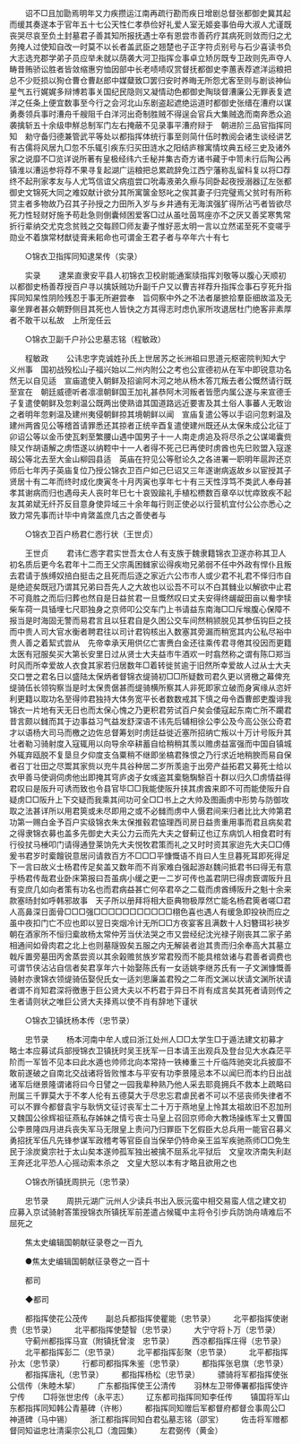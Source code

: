<!-- { "loadSidebar": true } -->
　　诏不□且加勖焉明年又力疾攒运江南再疏行勘而疾日增剧总督张都御史冀其起而缓其奏遂本于官年五十七公天性仁孝恭俭好礼爱人室无姬妾事伯毋大淑人尤谨既丧哭尽哀至负土封墓君子善其知所报抚遇士卒有恩尝市善药疗其病死则敛而归之尤务掩人过使知自改一时莫不以长者盖武臣之翘楚也子正字符贞别号与石少喜读书负大志选充郡学弟子员应举未就以荫袭大河卫指挥佥事卓立矫厉既专卫政则先声夺人畴昔贿骄讼胜者皆敛缩惠穷恤因部中长老啧啧叹赏督抚都御史李蕙表荐遮洋运粮把总不少贬损以狥仓曹仓曹赵郎中媒糵致□罢归安时养晦无所怨尤客至则与剧谈神仙星气五行娓娓多辩博若事关国纪民隐则又凝情动色都御史陶琰督漕廉公无罪表复遮洋之任条上便宜数事至今行之会河北山东剧盗起遮绝运道时都御史张缙在漕府以谋勇奏领兵事时漕舟千艘阻千白洋河出奇制胜贼不得逞会官兵大集贼逸而南奔悉众追袭擒斩五十余级申觧总制军门左右掩蔽不见录事平漕府辩于　朝进阶三品官指挥同知　勑守备归德兼管武平等处以都指挥体统行事至则简什伍时教阅会诸生谈经讲艺有古儒将风居九□忽不乐辄引疾东归买田涟水之阳结庐稼寓情坟典五经三史及诸外家之说靡不□览详说所著有皇极经纬六壬秘并集古奇方诸书藏于中笥未行后陶公再镇淮以漕运参将荐不果寻复起湖广运粮把总累疏辞免江西宁藩称乱留科复以将□荐终不起刑家孝友与人尤笃信谊父病疽尝口吮毒液弟久瘵与同卧起夜授溺器辽左张都御史文锦死大同之难奴献计欲分其所寓箧金怒叱之俟其妻子归完璧焉父贫时有所称贷主者多物故乃召其子孙授之力田所入岁与乡井通有无海滨强犷得所沾丐者皆欲尽死力性轻财好施予苟赴急则倒囊倾困爱客□过从虽吐茵骂座亦不之厌又善奖寒隽常折行辈纳交尤克念贫贱之交每顾□师友妻子惟好恶太明一言以立然诺至死不变嗟乎勋业不着旗常材猷徒膏耒耜命也可谓金王君子者与卒年六十有七 

　　○锦衣卫指挥同知逮杲传（实录） 

　　实录 
　　逮杲直隶安平县人初锦衣卫校尉能通案牍指挥刘敬等以腹心天顺初以都御史杨善荐授百户寻以擒妖贼功升副千户又以曹吉祥荐升指挥佥事石亨死升指挥同知杲性阴险残忍于事无所避尝奉　旨伺察中外之不法者屡摭拾羣臣细故滥及无辜坐罪者甚众朝野侧目其死也人皆快之方其得志时虑仇家所攻退居杜门绝客非素厚者不敢干以私故　上所宠任云 

　　○锦衣卫副千户孙公忠墓志铭（程敏政） 

　　程敏政 
　　公讳忠字克诚姓孙氏上世居苏之长洲祖曰思道元枢密院判知大宁义州事　国初战殁松山子福兴始以二州内附公之考也公宣德初从在军中即锐意功名然无以自见适　宣庙遣使入朝鲜及招谕阿木河之地从杨木答兀叛去者公慨然请行既至宣在　朝廷威德听者凛凛朝鲜国王加礼甚恭阿木河叛者皆愿内属公遂与来宣德壬子复遣使朝鲜及忽剌温公既两出使熟谙其国道路远近要害及其土俗人事蕃人无敢诒之者明年忽剌温及建州夷侵朝鲜掠其境朝鲜以闻　宣庙复遣公等以手诏问忽剌温及建州两酋见公等稽首请罪悉还其掠者正统辛酉复遣使建州既还从太保朱成公北征丁卯诏公等以金币使瓦剌至繁腰山遇中国男子十一人南走虏追及将尽杀之公谋竭囊赀赎又作胡语解之虏悟遂以纳鞚中十一人者得不死己巳再使时虏酋也先巳败盟入寇遂刼公等北去至大金山柳园县适　英庙在狩见公等慰论久之各进署一职明年扈跸还京师后七年丙子英庙复位乃授公锦衣卫百户如己巳诏又三年遂谢病返故乡以宦授其子贤居十有二年而终时成化庚寅冬十月丙寅也享年七十有三天性淳笃不类武人奉母甚孝其谢病而归也遇母夫人丧时年巳七十哀毁踰礼手植松槚数百章卒以忧瘁致疾不起友其弟斌无纤芥反目意身使异域三十余年每行则正使必以行营机宜付公公亦悉心之致力常先事而计毕中肯綮盖庶几古之善使者与 

　　○锦衣卫百户杨君仁悫行状（王世贞） 

　　王世贞 
　　君讳仁悫字君实世吾太仓人有支族于魏隶籍锦衣卫遂亦称其卫人初名质后更今名君年十二而王父宗禹困雠家讼得疾圽兄弟弱不任中外政有悍仆且叛去君请于族缚奴掊白挺击之且死而后逐之家近六公市市人或少君不礼君不怿归市自是绝迹矣既冠乃谓其兄弟曰吾先人之大故也以讼吾不可以不白其雠业以解欲中止君不可竟胜之而后归葬也然自是日益贫君一旦慨然叹曰丈夫安得终龌龊田亩以觠孛犊柴车荷一具锸埋七尺耶独身之京师叩公交车门上书请益东南海□□斥堠腹心保障不报当是时海固无警而易君言且以狂君自是久困公交车间然稍颕脱见其参伍钩巨之技而中贵人司大官水衡者聘君往以司计君钩核出入数塞其旁漏而稍宽其内公私尽裕中贵人善之着絜式尝从　先帝幸承天用供亿亡害赉白金还往乘传君寻倦其役因而更籍太医有冠服矣买大第长安里日过从贤士大夫益市牛酒欢一时翕然称之谓有陈□郑当时风而所幸爱故人衣食其家若归居数年□着转徙贫逾于旧然所幸爱故人过从士大夫交口誉之君名日以盛陆太保炳者督锦衣缇骑初□□所疑数司君久更以贤檄之幕俾充缇骑伍长领钩察当是时太保贵倨甚而缇骑横所察其人非死即家立破而身寅缘从恣奸利更籍以取功名至得帅君独持大体务宽平长者数数戒其下慎之毋令酉曹郎吏腹诽我锦衣一片地有天无日也而太保心愧之乃更积君劳试百户矣会倭寇起东南亡所不躙君昔言颇以雠而其于边事益习气益发舒深语不讳先后辅相徐公李公及今高公张公奇君才以语杨大司马而檄之边佐总督筹划时虏廷益徙近塞所招纳亡叛以十万计号阪升其壮者勒习骑射度入寇辄用以向导余卒耕蓄自给稍稍其羡以赡虏益富强而中国自镇城外辄弃瓯脱不复垦旦夕仰度支刍粟稍不继即坐槁君殊恨之乃行求近地稍腴而易自保者召丁壮田之尽鬻其家赀以充牛具谷种居二岁所羡逾于出旁产益拓君又募死士给以衣甲善马使诇伺虏他出即掩其穹庐卤子女彧盗其槖駞騊駼百十群以归久□虏情益得君叹曰是阪升可诱而致也令县官毕□□我能使阪升挟其虏酋来即不可而能使阪升自疑虏□□阪升上下交疑而我乘其间功可全□□书上之大帅及图画虏中形势与防御攻取之法甚详所以用君筴或未尽即用之或不必雠而虏中人慑君间来归者比比大帅第君功第一赐白金予百户实级锦衣朱太保推毂君恊理西司房日益贵重用事而君且病矣君之得隶锦衣募也盖多先御史大夫公力云而先大夫之督蓟辽也辽东病饥人相食君时有行役扙马棰叩门请得通登莱饷先大夫悦牧君策而礼之又时时资其家迨先大夫□□傅爰书君岁时槖饘锐意居问请救百方不□□□平慷慨语不肖曰人生旦暮死耳即死得足下一言曰故义士杨君传足矣盖又数年而不肖家难白强起游赵魏问抵君书曰得无有意乎杨君传哉君业卧床第报曰吾虽病小缓之更一二岁可传也盖君阴巳得虏窾谓阪升且有变庶几如向者策有功名也而君病益甚亡何卒君卒之二载而虏酋缚阪升之魁十余来款塞旸封如呼韩邪故事　天子所以册拜将相大臣典物极厚然亡能名杨君筴者嗟□君人高鼻深日面骨□□□强□□□□□□□□□□□栩色喜也遇人有缓急即投袂而应之虽中夜扣门亡不应也即以翌日突烟冷计无所□□方夜宴客且满数十人妇簪珥衫袂岁朝在酒家所不恒归槖故杨太常仲芳当伏法哭之市又尝经纪沈光禄子刚丧其二家子弟相通间如骨肉君之北上也则墓隧毁矣五服之内无解装者迨其贵而归余奉高大其墓立戟斥置旁墓田丙舍蒸尝资以其余榖赡贫族岁常君殁而不能具棺敛诸与君善者调费也可谓节侠沾沾自信者矣君享年六十始娶陈氏有一女适姚李继苏氏有一子文渊慷慨善骑射亦隶锦衣领缇骑伍娶倪氏女一适刘思廉盖君殁之二年而文渊以状请文渊所状请者谓不肖知君深将徼惠于巨公贤大夫以不朽君于异日不肖有成言矣其死者请则传之生者请则状之唯巨公贤大夫择焉以使不肖有辞地下谨状 

　　○锦衣卫镇抚杨本传（忠节录） 

　　忠节录 
　　杨本河南中牟人或曰浙江处州人□□太学生□于遁法建文初募才略士本应募试兵部授锦衣卫镇抚时吴王抚军一日本请王出观兵及登台见大水森茫平阶而一军皆不见本曰此水遁也帅师北向本常持一铁棒重三十斤临阵驰突北兵披靡不敢前遂破之自南北交战诸将皆败惟本与平安有功李景隆忌本不以闻巳而本约日出战诸军后继景隆谓诸将曰今日譬之一园我辈种熟乃他人采去耶竟拥兵不救本上疏略曰刑属三千罪莫大于不孝人伦有五德莫大于尽忠忘君虐民者不可以不惩丧师失律者不可以不罪今都督袁宇与耿怲文征讨丧军士二十万于燕地皇上怜其太祖故旧不忍加刑又魏国公徐辉祖征燕私存姊妹之情亏丧士马皇上召回京师命大教场操练军士又曹国公李景隆四月进兵丧失军马无限皇上责问乃归罪臣下乞假臣大总兵用一能官召募义勇招抚军伍凡先锋参谋军政稽考等官臣自当保举仍特命亲王监军疾驰燕师□□免生民于涂炭奠宗社于太山矣本遂帅孤军独出被擒不屈系北平狱后　文皇攻济南失利赵王奔还北平恐人心摇动索本杀之　文皇大怒以本有才略且欲用之也 

　　○锦衣所镇抚周拱元（忠节录） 

　　忠节录 
　　周拱元湖广沅州人少读兵书出入辰沅蛮中相交易蛮人信之建文初应募入京试骑射答策授锦衣所镇抚军前差遣占候辄中主将令引步兵防饷舟靖难后不屈死之 

　　焦太史编辑国朝献征录卷之一百九 

　　●焦太史编辑国朝献征录卷之一百十 

　　都司 

　　◆都司 

　　都指挥使花公茂传 
　　副总兵都指挥使瞿能（忠节录） 
　　北平都指挥使谢贵（忠节录） 
　　北平都指挥使楚智（忠节录） 
　　大宁守将卜万（忠节录） 
　　守蓟州都指挥马宣（附镇抚曾浚　忠节录） 
　　西凉都指挥庄得（忠节录） 
　　北平都指挥彭二（忠节录） 
　　北平都指挥彭聚（忠节录） 
　　北平都指挥孙太（忠节录） 
　　行都司都指挥朱鉴（忠节录） 
　　都指挥张皂旗（忠节录） 
　　都指挥唐礼（忠节录） 
　　都指挥杨松（忠节录） 
　　骠骑将军都指挥使张公信传（朱睦木挈） 
　　广东都指挥使王公清传 
　　羽林左卫带俸署都指挥使许宁传 
　　□将张世忠传（永平志） 
　　辽东都司指挥同知李任传 
　　镇国将军山东都指挥同知韩公青墓碑（许彬） 
　　都指挥同知赠后军都督府都督佥事周公□神道碑（马中锡） 
　　浙江都指挥同知白君弘墓志铭（邵宝） 
　　佐击将军赠都督同知谥忠壮清渠宗公礼□（澹园集） 
　　左君弼传（黄金） 
